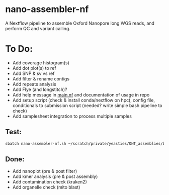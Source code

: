 # nano-assembler-nf
A Nextflow pipeline to assemble Oxford Nanopore long WGS reads, and perform QC and variant calling.


# To Do:
- Add coverage histogram(s)
- Add dot plot(s) to ref
- Add SNP & sv vs ref
- Add filter & rename contigs
- Add repeats analysis
- Add Flye (and longstitch)?
- Add help message in [main.nf](http://main.nf) and documentation of usage in repo
- Add setup script (check & install conda/nextflow on hpc), config file, conditionals to submission script (needed? write simple bash pipeline to check)
- Add samplesheet integration to process multiple samples

## Test:

```bash
sbatch nano-assembler-nf.sh ~/scratch/private/yeasties/ONT_assemblies/barcode05/barcode05.fastq.gz 10000000 ./output
```

## Done:
- Add nanoplot (pre & post filter)
- Add kmer analysis (pre & post assembly)
- Add contamination check (kraken2)
- Add organelle check (mito blast)